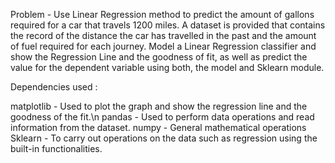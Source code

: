 Problem - Use Linear Regression method to predict the amount of gallons required for a car that travels
1200 miles. A dataset is provided that contains the record of the distance the car has travelled in the past
and the amount of fuel required for each journey. Model a Linear Regression classifier and show the Regression Line
and the goodness of fit, as well as predict the value for the dependent variable using both, the model and Sklearn
module.

Dependencies used :

matplotlib - Used to plot the graph and show the regression line and the goodness of the fit.\n
pandas - Used to perform data operations and read information from the dataset.
numpy - General mathematical operations
Sklearn - To carry out operations on the data such as regression using the built-in functionalities.


